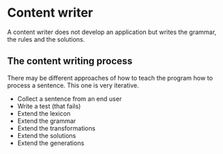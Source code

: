 # Content writer

A content writer does not develop an application but writes the grammar, the rules and the solutions.

## The content writing process

There may be different approaches of how to teach the program how to process a sentence. This one is very iterative. 

* Collect a sentence from an end user
* Write a test (that fails)
* Extend the lexicon
* Extend the grammar
* Extend the transformations
* Extend the solutions
* Extend the generations

 